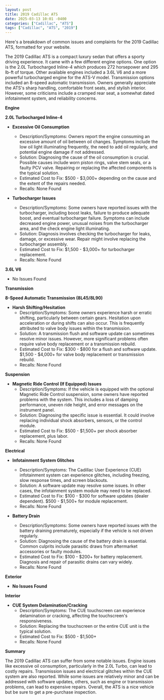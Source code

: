 ```yaml
---
layout: post
title: 2019 Cadillac ATS
date: 2025-03-13 10:01 -0400
categories: ["Cadillac", "ATS"]
tags: ["Cadillac", "ATS", "2019"]
---
```

Here's a breakdown of common issues and complaints for the 2019 Cadillac ATS, formatted for your website.

The 2019 Cadillac ATS is a compact luxury sedan that offers a sporty driving experience. It came with a few different engine options. One option is the 2.0L Turbocharged Inline-4 which produces 272 horsepower and 295 lb-ft of torque. Other available engines included a 3.6L V6 and a more powerful turbocharged engine for the ATS-V model. Transmission options included an 8-speed automatic transmission. Owners generally appreciate the ATS's sharp handling, comfortable front seats, and stylish interior. However, some criticisms include a cramped rear seat, a somewhat dated infotainment system, and reliability concerns.

**Engine**

**2.0L Turbocharged Inline-4**

*   **Excessive Oil Consumption**
    *   Description/Symptoms: Owners report the engine consuming an excessive amount of oil between oil changes. Symptoms include the low oil light illuminating frequently, the need to add oil regularly, and potential engine damage if not addressed.
    *   Solution: Diagnosing the cause of the oil consumption is crucial. Possible causes include worn piston rings, valve stem seals, or a faulty PCV valve. Repairing or replacing the affected components is the typical solution.
    *   Estimated Cost to Fix: $500 - $3,000+ depending on the cause and the extent of the repairs needed.
    *   Recalls: None Found

*   **Turbocharger Issues**
    *   Description/Symptoms: Some owners have reported issues with the turbocharger, including boost leaks, failure to produce adequate boost, and eventual turbocharger failure. Symptoms can include decreased engine power, unusual noises from the turbocharger area, and the check engine light illuminating.
    *   Solution: Diagnosis involves checking the turbocharger for leaks, damage, or excessive wear. Repair might involve replacing the turbocharger assembly.
    *   Estimated Cost to Fix: $1,500 - $3,000+ for turbocharger replacement.
    *   Recalls: None Found

**3.6L V6**

* No Issues Found

**Transmission**

**8-Speed Automatic Transmission (8L45/8L90)**

*   **Harsh Shifting/Hesitation**
    *   Description/Symptoms: Some owners experience harsh or erratic shifting, particularly between certain gears. Hesitation upon acceleration or during shifts can also occur. This is frequently attributed to valve body issues within the transmission.
    *   Solution: A transmission flush and software update can sometimes resolve minor issues. However, more significant problems often require valve body replacement or a transmission rebuild.
    *   Estimated Cost to Fix: $300 - $800 for a flush and software update. $1,500 - $4,000+ for valve body replacement or transmission rebuild.
    *   Recalls: None Found

**Suspension**

*   **Magnetic Ride Control (If Equipped) Issues**
    *   Description/Symptoms: If the vehicle is equipped with the optional Magnetic Ride Control suspension, some owners have reported problems with the system. This includes a loss of damping performance, uneven ride height, and error messages on the instrument panel.
    *   Solution: Diagnosing the specific issue is essential. It could involve replacing individual shock absorbers, sensors, or the control module.
    *   Estimated Cost to Fix: $500 - $1,500+ per shock absorber replacement, plus labor.
    *   Recalls: None Found

**Electrical**

*   **Infotainment System Glitches**
    *   Description/Symptoms: The Cadillac User Experience (CUE) infotainment system can experience glitches, including freezing, slow response times, and screen blackouts.
    *   Solution: A software update may resolve some issues. In other cases, the infotainment system module may need to be replaced.
    *   Estimated Cost to Fix: $100 - $300 for software updates (dealer dependent). $500 - $1,500+ for module replacement.
    *   Recalls: None Found

*   **Battery Drain**
    *   Description/Symptoms: Some owners have reported issues with the battery draining prematurely, especially if the vehicle is not driven regularly.
    *   Solution: Diagnosing the cause of the battery drain is essential. Common culprits include parasitic draws from aftermarket accessories or faulty modules.
    *   Estimated Cost to Fix: $100 - $200+ for battery replacement. Diagnosis and repair of parasitic drains can vary widely.
    *   Recalls: None Found

**Exterior**

*   **No Issues Found**

**Interior**

*   **CUE System Delamination/Cracking**
    *   Description/Symptoms: The CUE touchscreen can experience delamination or cracking, affecting the touchscreen's responsiveness.
    *   Solution: Replacing the touchscreen or the entire CUE unit is the typical solution.
    *   Estimated Cost to Fix: $500 - $1,500+
    *   Recalls: None Found

**Summary**

The 2019 Cadillac ATS can suffer from some notable issues. Engine issues like excessive oil consumption, particularly in the 2.0L Turbo, can lead to costly repairs. Transmission issues and electrical glitches within the CUE system are also reported. While some issues are relatively minor and can be addressed with software updates, others, such as engine or transmission problems, can lead to expensive repairs. Overall, the ATS is a nice vehicle but be sure to get a pre-purchase inspection.

